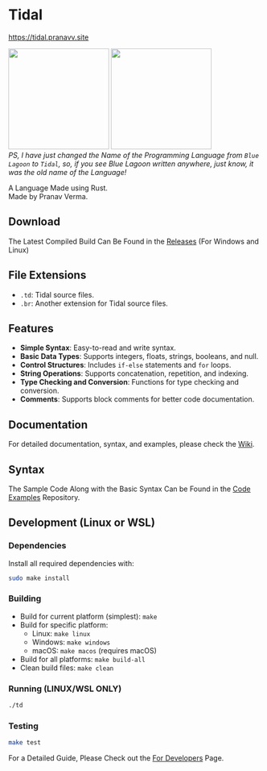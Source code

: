 # Tidal
https://tidal.pranavv.site

<img src="logo/banner.jpeg" height="200px">  <img src="logo/logo.jpeg" height="200px"><br>
<i>PS, I have just changed the Name of the Programming Language from `Blue Lagoon` to `Tidal`, so, if you see Blue Lagoon written anywhere, just know, it was the old name of the Language!</i>

A Language Made using Rust. <br>
Made by Pranav Verma.

## Download
The Latest Compiled Build Can Be Found in the [Releases](https://github.com/PranavVerma-droid/Blue-Lagoon/releases) (For Windows and Linux)

## File Extensions
- `.td`: Tidal source files.
- `.br`: Another extension for Tidal source files.

## Features
- **Simple Syntax**: Easy-to-read and write syntax.
- **Basic Data Types**: Supports integers, floats, strings, booleans, and null.
- **Control Structures**: Includes `if-else` statements and `for` loops.
- **String Operations**: Supports concatenation, repetition, and indexing.
- **Type Checking and Conversion**: Functions for type checking and conversion.
- **Comments**: Supports block comments for better code documentation.

## Documentation
For detailed documentation, syntax, and examples, please check the [Wiki](https://github.com/PranavVerma-droid/Tidal/wiki).

## Syntax
The Sample Code Along with the Basic Syntax Can be Found in the [Code Examples](https://github.com/Tidal-Lang/Code-Examples) Repository.

## Development (Linux or WSL)

### Dependencies
Install all required dependencies with:
```bash
sudo make install
```

### Building
- Build for current platform (simplest): `make`
- Build for specific platform:
  - Linux: `make linux`
  - Windows: `make windows`
  - macOS: `make macos` (requires macOS)
- Build for all platforms: `make build-all`
- Clean build files: `make clean`

### Running (LINUX/WSL ONLY)
```bash
./td
```

### Testing
```bash
make test
```

For a Detailed Guide, Please Check out the [For Developers](https://github.com/Tidal-Lang/Tidal/wiki/For-Developers) Page.



